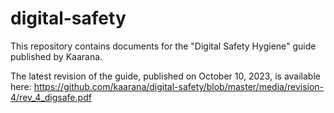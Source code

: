# digital-safety

This repository contains documents for the "Digital Safety Hygiene" guide published by Kaarana.

The latest revision of the guide, published on October 10, 2023, is available here: https://github.com/kaarana/digital-safety/blob/master/media/revision-4/rev_4_digsafe.pdf
